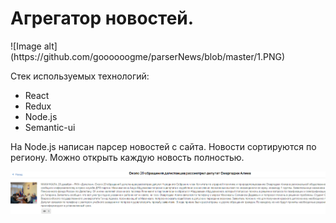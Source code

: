 <h1>Агрегатор новостей.</h1>
![Image alt](https://github.com/goooooogme/parserNews/blob/master/1.PNG)
<p>Стек используемых технологий:</p>
<ul>
  <li>React</li>
  <li>Redux</li>
  <li>Node.js</li>
  <li>Semantic-ui</li>
</ul>

На Node.js написан парсер новостей с сайта.
Новости сортируются по региону.
Можно открыть каждую новость полностью.

![Image alt](https://github.com/goooooogme/parserNews/blob/master/2.PNG)
